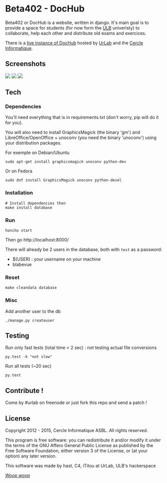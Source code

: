 # Beta402 - DocHub


Beta402 or DocHub is a website, written in django. It's main goal is to provide a space for students (for now form the [ULB](http://ulb.ac.be) univeristy) to collaborate, help each other and distribute old exams and exercices.

There is a [live instance of DocHub](http://dochub.be) hosted by [UrLab](http://urlab.be) and the [Cercle Informatique](http://cerkinfo.be).

## Screenshots

![](https://github.com/urlab/beta402/blob/master/.meta/screen-1.png)
![](https://github.com/urlab/beta402/blob/master/.meta/screen-2.png)
![](https://github.com/urlab/beta402/blob/master/.meta/screen-3.png)

## Tech

### Dependencies

You'll need everything that is in requirements.txt (don't worry, pip will do it for you).

You will also need to install GraphicsMagick (the binary 'gm') and LibreOffice/OpenOffice + unoconv (you need the binary 'unoconv') using your distribution packages.

For exemple on Debian/Ubuntu

    sudo apt-get install graphicsmagick unoconv python-dev

Or on Fedora

    sudo dnf install GraphicsMagick unoconv python-devel

### Installation

    # Install dependencies then
    make install database

### Run

    honcho start

Then go http://localhost:8000/

There will already be 2 users in the database, both with `test` as a password:
   - $(USER) : your username on your machine
   - blabevue

### Reset

    make cleandata database


### Misc


Add another user to the db

    ./manage.py createuser

## Testing

Run only fast tests (total time < 2 sec) : not testing actual file conversions

    py.test -k "not slow"

Run all tests (~20 sec)

    py.test

## Contribute !


Come by #urlab on freenode or just fork this repo and send a patch !


## License


Copyright 2012 - 2015, Cercle Informatique ASBL. All rights reserved.

This program is free software: you can redistribute it and/or modify it
under the terms of the GNU Affero General Public License as published by
the Free Software Foundation, either version 3 of the License, or (at
your option) any later version.

This software was made by hast, C4, iTitou at UrLab, ULB's hackerspace


[_Woop woop_](https://www.youtube.com/watch?v=z13qnzUQwuI)

